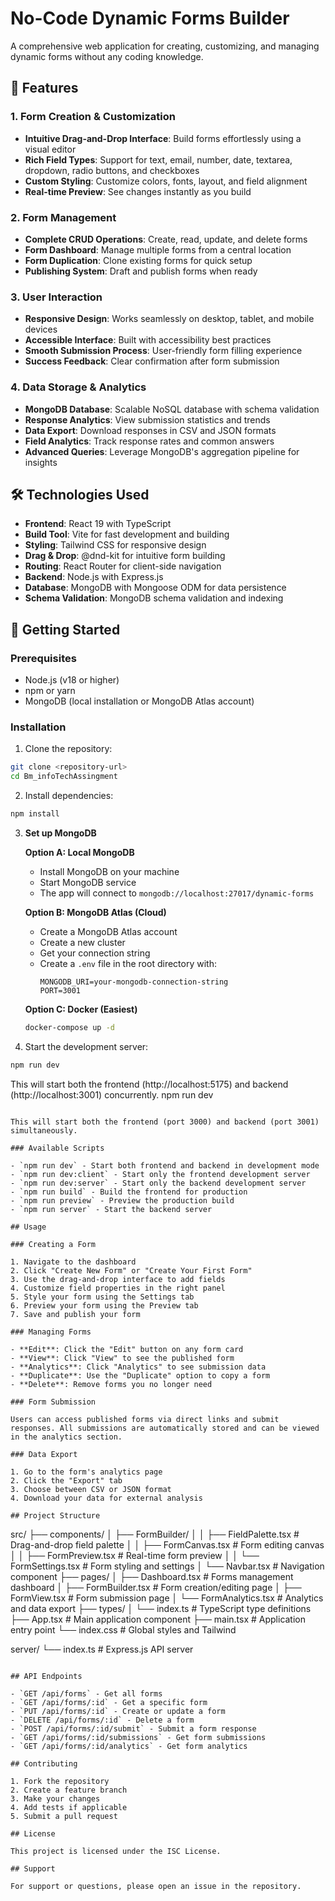 # No-Code Dynamic Forms Builder

A comprehensive web application for creating, customizing, and managing dynamic forms without any coding knowledge.

## 🚀 Features

### 1. Form Creation & Customization

- **Intuitive Drag-and-Drop Interface**: Build forms effortlessly using a visual editor
- **Rich Field Types**: Support for text, email, number, date, textarea, dropdown, radio buttons, and checkboxes
- **Custom Styling**: Customize colors, fonts, layout, and field alignment
- **Real-time Preview**: See changes instantly as you build

### 2. Form Management

- **Complete CRUD Operations**: Create, read, update, and delete forms
- **Form Dashboard**: Manage multiple forms from a central location
- **Form Duplication**: Clone existing forms for quick setup
- **Publishing System**: Draft and publish forms when ready

### 3. User Interaction

- **Responsive Design**: Works seamlessly on desktop, tablet, and mobile devices
- **Accessible Interface**: Built with accessibility best practices
- **Smooth Submission Process**: User-friendly form filling experience
- **Success Feedback**: Clear confirmation after form submission

### 4. Data Storage & Analytics

- **MongoDB Database**: Scalable NoSQL database with schema validation
- **Response Analytics**: View submission statistics and trends
- **Data Export**: Download responses in CSV and JSON formats
- **Field Analytics**: Track response rates and common answers
- **Advanced Queries**: Leverage MongoDB's aggregation pipeline for insights

## 🛠 Technologies Used

- **Frontend**: React 19 with TypeScript
- **Build Tool**: Vite for fast development and building
- **Styling**: Tailwind CSS for responsive design
- **Drag & Drop**: @dnd-kit for intuitive form building
- **Routing**: React Router for client-side navigation
- **Backend**: Node.js with Express.js
- **Database**: MongoDB with Mongoose ODM for data persistence
- **Schema Validation**: MongoDB schema validation and indexing

## 🚀 Getting Started

### Prerequisites

- Node.js (v18 or higher)
- npm or yarn
- MongoDB (local installation or MongoDB Atlas account)

### Installation

1. Clone the repository:

```bash
git clone <repository-url>
cd Bm_infoTechAssingment
```

2. Install dependencies:

```bash
npm install
```

3. **Set up MongoDB**

   **Option A: Local MongoDB**

   - Install MongoDB on your machine
   - Start MongoDB service
   - The app will connect to `mongodb://localhost:27017/dynamic-forms`

   **Option B: MongoDB Atlas (Cloud)**

   - Create a MongoDB Atlas account
   - Create a new cluster
   - Get your connection string
   - Create a `.env` file in the root directory with:
     ```
     MONGODB_URI=your-mongodb-connection-string
     PORT=3001
     ```

   **Option C: Docker (Easiest)**

   ```bash
   docker-compose up -d
   ```

4. Start the development server:

```bash
npm run dev
```

This will start both the frontend (http://localhost:5175) and backend (http://localhost:3001) concurrently.
npm run dev

```

This will start both the frontend (port 3000) and backend (port 3001) simultaneously.

### Available Scripts

- `npm run dev` - Start both frontend and backend in development mode
- `npm run dev:client` - Start only the frontend development server
- `npm run dev:server` - Start only the backend development server
- `npm run build` - Build the frontend for production
- `npm run preview` - Preview the production build
- `npm run server` - Start the backend server

## Usage

### Creating a Form

1. Navigate to the dashboard
2. Click "Create New Form" or "Create Your First Form"
3. Use the drag-and-drop interface to add fields
4. Customize field properties in the right panel
5. Style your form using the Settings tab
6. Preview your form using the Preview tab
7. Save and publish your form

### Managing Forms

- **Edit**: Click the "Edit" button on any form card
- **View**: Click "View" to see the published form
- **Analytics**: Click "Analytics" to see submission data
- **Duplicate**: Use the "Duplicate" option to copy a form
- **Delete**: Remove forms you no longer need

### Form Submission

Users can access published forms via direct links and submit responses. All submissions are automatically stored and can be viewed in the analytics section.

### Data Export

1. Go to the form's analytics page
2. Click the "Export" tab
3. Choose between CSV or JSON format
4. Download your data for external analysis

## Project Structure

```

src/
├── components/
│ ├── FormBuilder/
│ │ ├── FieldPalette.tsx # Drag-and-drop field palette
│ │ ├── FormCanvas.tsx # Form editing canvas
│ │ ├── FormPreview.tsx # Real-time form preview
│ │ └── FormSettings.tsx # Form styling and settings
│ └── Navbar.tsx # Navigation component
├── pages/
│ ├── Dashboard.tsx # Forms management dashboard
│ ├── FormBuilder.tsx # Form creation/editing page
│ ├── FormView.tsx # Form submission page
│ └── FormAnalytics.tsx # Analytics and data export
├── types/
│ └── index.ts # TypeScript type definitions
├── App.tsx # Main application component
├── main.tsx # Application entry point
└── index.css # Global styles and Tailwind

server/
└── index.ts # Express.js API server

```

## API Endpoints

- `GET /api/forms` - Get all forms
- `GET /api/forms/:id` - Get a specific form
- `PUT /api/forms/:id` - Create or update a form
- `DELETE /api/forms/:id` - Delete a form
- `POST /api/forms/:id/submit` - Submit a form response
- `GET /api/forms/:id/submissions` - Get form submissions
- `GET /api/forms/:id/analytics` - Get form analytics

## Contributing

1. Fork the repository
2. Create a feature branch
3. Make your changes
4. Add tests if applicable
5. Submit a pull request

## License

This project is licensed under the ISC License.

## Support

For support or questions, please open an issue in the repository.
```
